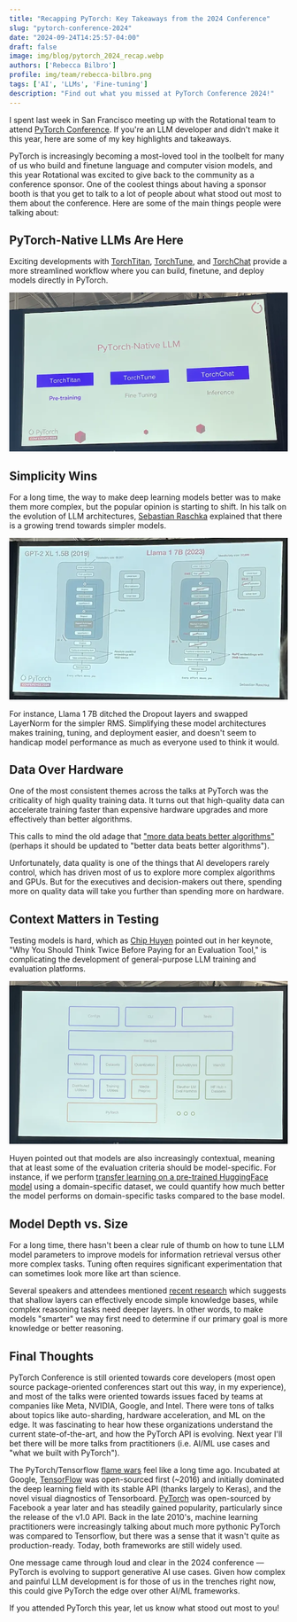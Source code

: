 ```yaml
---
title: "Recapping PyTorch: Key Takeaways from the 2024 Conference"
slug: "pytorch-conference-2024"
date: "2024-09-24T14:25:57-04:00"
draft: false
image: img/blog/pytorch_2024_recap.webp
authors: ['Rebecca Bilbro']
profile: img/team/rebecca-bilbro.png
tags: ['AI', 'LLMs', 'Fine-tuning']
description: "Find out what you missed at PyTorch Conference 2024!"
---
```


I spent last week in San Francisco meeting up with the Rotational team to attend [PyTorch Conference](https://events.linuxfoundation.org/pytorch-conference/). If you're an LLM developer and didn't make it this year, here are some of my key highlights and takeaways.

<!--more-->

PyTorch is increasingly becoming a most-loved tool in the toolbelt for many of us who build and finetune language and computer vision models, and this year Rotational was excited to give back to the community as a conference sponsor. One of the coolest things about having a sponsor booth is that you get to talk to a lot of people about what stood out most to them about the conference.  Here are some of the main things people were talking about:

## PyTorch-Native LLMs Are Here

Exciting developments with [TorchTitan](https://github.com/pytorch/torchtitan), [TorchTune](https://github.com/pytorch/torchtune), and [TorchChat](https://github.com/pytorch/torchchat) provide a more streamlined workflow where you can build, finetune, and deploy models directly in PyTorch.

![Towards a PyTorch-Native Workflow](img/blog/pytorch-native-workflow.webp)


## Simplicity Wins

For a long time, the way to make deep learning models better was to make them more complex, but the popular opinion is starting to shift. In his talk on the evolution of LLM architectures, [Sebastian Raschka](https://pytorch2024.sched.com/event/1iw0K/keynote-navigating-the-architectural-timeline-of-llms-sebastian-raschka-staff-research-engineer-lightning-ai?iframe=no&w=100%&sidebar=yes&bg=no) explained that there is a growing trend towards simpler models.

![The Evolution of LLMs: Towards Simplicity](img/blog/llm-architecture-evolution.webp)

For instance, Llama 1 7B ditched the Dropout layers and swapped LayerNorm for the simpler RMS. Simplifying these model architectures makes training, tuning, and deployment easier, and doesn't seem to handicap model performance as much as everyone used to think it would.

## Data Over Hardware

One of the most consistent themes across the talks at PyTorch was the criticality of high quality training data. It turns out that high-quality data can accelerate training faster than expensive hardware upgrades and more effectively than better algorithms.

This calls to mind the old adage that ["more data beats better algorithms"](https://anand.typepad.com/datawocky/2008/03/more-data-usual.html) (perhaps it should be updated to "better data beats better algorithms").

Unfortunately, data quality is one of the things that AI developers rarely control, which has driven most of us to explore more complex algorithms and GPUs. But for the executives and decision-makers out there, spending more on quality data will take you further than spending more on hardware.

## Context Matters in Testing

Testing models is hard, which as [Chip Huyen](https://huyenchip.com/) pointed out in her keynote, "Why You Should Think Twice Before Paying for an Evaluation Tool," is complicating the development of general-purpose LLM training and evaluation platforms.

![Testing LLMs is hard](img/blog/evaluation.webp)

Huyen pointed out that models are also increasingly contextual, meaning that at least some of the evaluation criteria should be model-specific. For instance, if we perform [transfer learning on a pre-trained HuggingFace model](https://youtu.be/NdNh9OIj33Y?si=FluA9OLH-iGcHm86) using a domain-specific dataset, we could quantify how much better the model performs on domain-specific tasks compared to the base model.

## Model Depth vs. Size

For a long time, there hasn't been a clear rule of thumb on how to tune LLM model parameters to improve models for information retrieval versus other more complex tasks. Tuning often requires significant experimentation that can sometimes look more like art than science.

Several speakers and attendees mentioned [recent research](https://arxiv.org/pdf/2404.07066) which suggests that shallow layers can effectively encode simple knowledge bases, while complex reasoning tasks need deeper layers. In other words, to make models "smarter" we may first need to determine if our primary goal is more knowledge or better reasoning.

## Final Thoughts

PyTorch Conference is still oriented towards core developers (most open source package-oriented conferences start out this way, in my experience), and most of the talks were oriented towards issues faced by teams at companies like Meta, NVIDIA, Google, and Intel. There were tons of talks about topics like auto-sharding, hardware acceleration, and ML on the edge. It was fascinating to hear how these organizations understand the current state-of-the-art, and how the PyTorch API is evolving. Next year I'll bet there will be more talks from practitioners (i.e. AI/ML use cases and "what we built with PyTorch").

The PyTorch/Tensorflow [flame wars](https://x.com/fchollet/status/1348664247388049416) feel like a long time ago. Incubated at Google, [TensorFlow](https://www.tensorflow.org/) was open-sourced first (~2016) and initially dominated the deep learning field with its stable API (thanks largely to Keras), and the novel visual diagnostics of Tensorboard. [PyTorch](https://github.com/pytorch/pytorch) was open-sourced by Facebook a year later and has steadily gained popularity, particularly since the release of the v1.0 API. Back in the late 2010's, machine learning practitioners were increasingly talking about much more pythonic PyTorch was compared to Tensorflow, but there was a sense that it wasn't quite as production-ready. Today, both frameworks are still widely used.

One message came through loud and clear in the 2024 conference &mdash; PyTorch is evolving to support generative AI use cases. Given how complex and painful LLM development is for those of us in the trenches right now, this could give PyTorch the edge over other AI/ML frameworks.

If you attended PyTorch this year, let us know what stood out most to you!